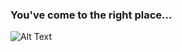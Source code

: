 ### You've come to the right place...
![Alt Text](https://media1.tenor.com/images/729c896167ca0fd81b2957465054acc8/tenor.gif?itemid=12868571)
